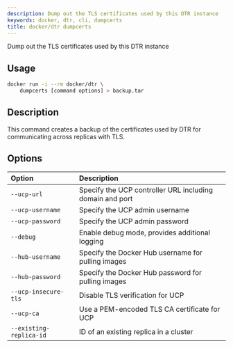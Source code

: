```yaml
---
description: Dump out the TLS certificates used by this DTR instance
keywords: docker, dtr, cli, dumpcerts
title: docker/dtr dumpcerts
---
```

Dump out the TLS certificates used by this DTR instance

## Usage

```bash
docker run -i --rm docker/dtr \
    dumpcerts [command options] > backup.tar
```

## Description

This command creates a backup of the certificates used by DTR for communicating across replicas with TLS.

## Options

| Option                  | Description                                              |
|:----------------------- |:-------------------------------------------------------- |
| `--ucp-url`             | Specify the UCP controller URL including domain and port |
| `--ucp-username`        | Specify the UCP admin username                           |
| `--ucp-password`        | Specify the UCP admin password                           |
| `--debug`               | Enable debug mode, provides additional logging           |
| `--hub-username`        | Specify the Docker Hub username for pulling images       |
| `--hub-password`        | Specify the Docker Hub password for pulling images       |
| `--ucp-insecure-tls`    | Disable TLS verification for UCP                         |
| `--ucp-ca`              | Use a PEM-encoded TLS CA certificate for UCP             |
| `--existing-replica-id` | ID of an existing replica in a cluster                   |